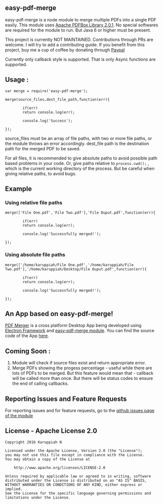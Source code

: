 ## easy-pdf-merge

easy-pdf-merge is a node module to merge multiple PDFs into a single PDF easily. This module uses [Apache PDFBox Library 2.0.1](http://pdfbox.apache.org). No special softwares are required for the module to run. But Java 6 or higher must be present.

This project is currently NOT MAINTAINED. Contributions through PRs are welcome. I will try to add a contributing guide. If you benefit from this project, buy me a cup of coffee by donating through [Paypal](https://www.paypal.me/karuppiah7890/10)

Currently only callback style is supported. That is only Async functions are supported.

## Usage :

```
var merge = require('easy-pdf-merge');

merge(source_files,dest_file_path,function(err){

        if(err)
        return console.log(err);

        console.log('Success');

});

```

source_files must be an array of file paths, with two or more file paths, or the module throws an error accordingly.
dest_file path is the destination path for the merged PDF to be saved.

For all files, it is recommended to give absolute paths to avoid possible path based problems in your code. Or, give paths relative to `process.cwd();` , which is the current working directory of the process. But be careful when giving relative paths, to avoid bugs.

## Example

### Using relative file paths
```
merge(['File One.pdf','File Two.pdf'],'File Ouput.pdf',function(err){

        if(err)
        return console.log(err);

        console.log('Successfully merged!');

});
```

### Using absolute file paths
```
merge(['/home/karuppiah/File One.pdf','/home/karuppiah/File Two.pdf'],'/home/karuppiah/Desktop/File Ouput.pdf',function(err){

        if(err)
        return console.log(err);

        console.log('Successfully merged!');

});
```

## An App based on easy-pdf-merge!

[PDF Merger](https://github.com/karuppiah7890/pdf-merger-app) is a cross platform Desktop App being developed using [Electron Framework](http://electron.atom.io) and [easy-pdf-merge module](https://www.npmjs.com/package/easy-pdf-merge). You can find the source code of the App [here](https://github.com/karuppiah7890/pdf-merger-app).

## Coming Soon :
  1. Module will check if source files exist and return appropriate error.
  2. Merge PDFs showing the progess percentage - useful while there are lots of PDFs to be merged. But this feature would mean that - callback will be called more than once. But there will be status codes to ensure the end of calling callbacks.

## Reporting Issues and Feature Requests

For reporting issues and for feature requests, go to the [github issues page of the module](https://github.com/karuppiah7890/easy-pdf-merge/issues)



## License - Apache License 2.0
```
Copyright 2016 Karuppiah N

Licensed under the Apache License, Version 2.0 (the "License");
you may not use this file except in compliance with the License.
You may obtain a copy of the License at

    http://www.apache.org/licenses/LICENSE-2.0

Unless required by applicable law or agreed to in writing, software
distributed under the License is distributed on an "AS IS" BASIS,
WITHOUT WARRANTIES OR CONDITIONS OF ANY KIND, either express or implied.
See the License for the specific language governing permissions and
limitations under the License.
```
